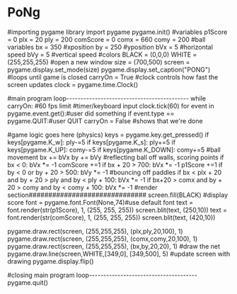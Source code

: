 # PoNg
#importing pygame library
import pygame
pygame.init()
#variables
p1Score = 0
plx = 20
ply = 200
comScore = 0
comx = 660
comy = 200
#ball variables
bx = 350 #xposition
by = 250 #yposition
bVx = 5 #horizontal speed
bVy = 5 #vertical speed
#colors
BLACK = (0,0,0)
WHITE = (255,255,255)
#open a new window
size = (700,500)
screen = pygame.display.set_mode(size)
pygame.display.set_caption("PONG")
#loops until game is closed
carryOn = True
#clock controls how fast the screen updates
clock = pygame.time.Clock()


#main program loop-------------------------------------------
while carryOn:
   #60 fps limit
  #timer/keyboard input
  clock.tick(60)
  for event in pygame.event.get():#user did something
    if event.type == pygame.QUIT:#user QUIT
     carryOn = False #shows that we're done

  #game logic goes here (physics)
  keys = pygame.key.get_pressed()
  if keys[pygame.K_w]:
    ply-=5
  if keys[pygame.K_s]:
    ply+=5
  if keys[pygame.K_UP]:
    comy-=5
  if keys[pygame.K_DOWN]:
    comy+=5
  #ball movement
  bx += bVx
  by += bVy
  #reflecting ball off walls, scoring points
  if bx < 0:
    bVx *= -1
    comScore +=1
  if bx + 20 > 700:
    bVx *= -1
    p1Score +=1
  if by < 0 or by + 20 > 500:
    bVy *= -1
  #bouncing off paddles
  if bx < plx + 20 and by + 20 > ply and by < ply + 100:
    bVx *= -1
  if bx+20 > comx and by + 20 > comy and by < comy + 100:
    bVx *= -1
  #render section##############################
  screen.fill(BLACK)
  #display score
  font = pygame.font.Font(None,74)#use default font
  text = font.render(str(p1Score), 1, (255, 255, 255))
  screen.blit(text, (250,10))
  text = font.render(str(comScore), 1, (255, 255, 255))
  screen.blit(text, (420,10))


  
  pygame.draw.rect(screen, (255,255,255), (plx,ply,20,100), 1)
  pygame.draw.rect(screen, (255,255,255), (comx,comy,20,100), 1)
  pygame.draw.rect(screen, (255,255,255), (bx,by,20,20), 1)
  #draw the net
  pygame.draw.line(screen,WHITE,[349,0], [349,500], 5)
  #update screen with drawing
  pygame.display.flip()
 
#closing main program loop--------------------------------------
pygame.quit()
